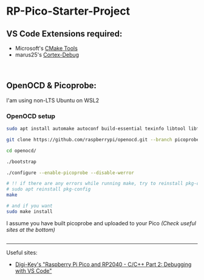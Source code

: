 # RP-Pico-Starter-Project


## VS Code Extensions required:

- Microsoft's [CMake Tools](https://marketplace.visualstudio.com/items?itemName=ms-vscode.cmake-tools)
- marus25's [Cortex-Debug](https://marketplace.visualstudio.com/items?itemName=marus25.cortex-debug)

&nbsp;

## OpenOCD & Picoprobe:

I'am using non-LTS Ubuntu on WSL2

### OpenOCD setup
```sh
sudo apt install automake autoconf build-essential texinfo libtool libftdi-dev libusb-1.0-0-dev

git clone https://github.com/raspberrypi/openocd.git --branch picoprobe --depth=1 --no-single-branch

cd openocd/

./bootstrap

./configure --enable-picoprobe --disable-werror

# !! if there are any errors while running make, try to reinstall pkg-config
# sudo apt reinstall pkg-config
make

# and if you want
sudo make install
```

I assume you have built picoprobe and uploaded to your Pico _(Check useful sites at the bottom)_

```
```





-----
Useful sites:

- [Digi-Key's "Raspberry Pi Pico and RP2040 - C/C++ Part 2: Debugging with VS Code"](https://www.digikey.be/en/maker/projects/raspberry-pi-pico-and-rp2040-cc-part-2-debugging-with-vs-code/470abc7efb07432b82c95f6f67f184c0)
 